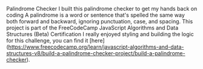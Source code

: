 Palindrome Checker
I built this palindrome checker to get my hands back on coding 
A palindrome is a word or sentence that's spelled the same way both forward and backward, ignoring punctuation, case, and spacing.
This project is part of the FreeCodeCamp JavaScript Algorithms and Data Structures (Beta) Certification
I really enjoyed styling and building the logic for this challenge, you can find it [here] (https://www.freecodecamp.org/learn/javascript-algorithms-and-data-structures-v8/build-a-palindrome-checker-project/build-a-palindrome-checker).
